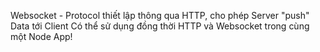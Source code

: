 Websocket - Protocol thiết lập thông qua HTTP, cho phép Server "push" Data tới Client
Có thể sử dụng đồng thời HTTP và Websocket trong cùng một Node App!
